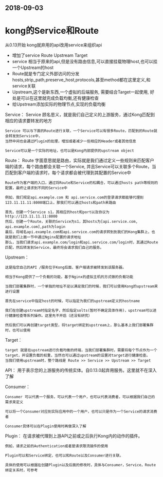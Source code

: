 2018-09-03
----------




# kong的Service和Route

从0.13开始 kong就弃用的api改用service来组织api

* 增加了service Route Upstream Target
* service 相当于原来的api,但是没有路由信息,可以直接挂载物理host,也可以挂一个Upstream的host
* Route就是专门定义外部访问的分发hosts,strip_path,preserve_host,protocols,甚至method都在这里定义,和service关联
* Upstream,这个是新东西,一个虚拟的后端服务, 需要结合Target一起使用, 好处是可以在这里就完成负载均衡,还有健康检查
* 给Upstream添加实际的物理节点,实现的负载均衡


Service：
    Service 顾名思义，就是我们自己定义的上游服务，通过Kong匹配到相应的请求要转发的地方

    Service 可以与下面的Route进行关联，一个Service可以有很多Route，匹配到的Route就会转发到Service中，
    当然中间也会通过Plugin的处理，增加或者减少一些相应的Header或者其他信息

    Service可以是一个实际的地址，也可以是Kong内部提供的upstream object

Route：
    Route 字面意思就是路由，实际就是我们通过定义一些规则来匹配客户端的请求，每个路由都会关联一个Service,
    并且Service可以关联多个Route，当匹配到客户端的请求时，每个请求都会被代理到其配置的Service中

    Route作为客户端的入口，通过将Route和Service的松耦合，可以通过hosts path等规则的配置，最终让请求到不同的Service中

    例如，我们规定api.example.com 和 api.service.com的登录请求都能够代理到123.11.11.11:8000端口上，那我们可以通过hosts和path来路由

    首先，创建一个Service s1，其相应的host和port以及协议为http://123.11.11.11:8000
    然后，创建一个Route，关联的Service为s1，其hosts为[api.service.com, api.example.com],path为login
    最后，将域名api.example.com和api.service.com的请求转到到我们的Kong集群上，也就是我们上面一节中通过Nginx配置的请求地址
    那么，当我们请求api.example.com/login和api.service.com/login时，其通过Route匹配，然后转发到Service，最终将会请求我们自己的服务。

Upstream：


    这是指您自己的API /服务位于Kong后面，客户端请求被转发到该服务器。

    相当于Kong提供了一个负载的功能，基于Nginx的虚拟主机的方式做的负载功能

    当我们部署集群时，一个单独的地址不足以满足我们的时候，我们可以使用Kong的upstream来进行设置

    首先在service中指定host的时候，可以指定为我们的upstream定义的hostname

    我们在创建upstream时指定名字，然后指定solts(暂时不确定具体作用)，upstream可以进行健康检查等系列操作。这里先不开启（还没有研究）

    然后我们可以再创建target类型，将target绑定到upstream上，那么基本上我们部署集群时，也可以使用

Target：

    target 就是在upstream进行负载均衡的终端，当我们部署集群时，需要将每个节点作为一个target，并设置负载的权重，当然也可以通过upstream的设置对target进行健康检查。
    当我们使用upstream时，整个路线是 Route >> Service >> Upstream >> Target 

API：
    用于表示您的上游服务的传统实体。自0.13.0起弃用服务。这里就不在深入了解

Consumer：

    Consumer 可以代表一个服务，可以代表一个用户，也可以代表消费者，可以根据我们自己的需求来定义

    可以将一个Consumer对应到实际应用中的一个用户，也可以只是作为一个Service的请求消费者

    Consumer具体可以在Plugin使用时再做深入了解

Plugin：
    在请求被代理到上游API之前或之后执行Kong内的动作的插件。

    例如，请求之前的Authentication或者是请求限流插件的使用

    Plugin可以和Service绑定，也可以和Route以及Consumer进行关联。

    具体的使用可以根据在创建Plugin以及后面的修改时，具体与Consumer，Service，Route绑定关系时，可参考
